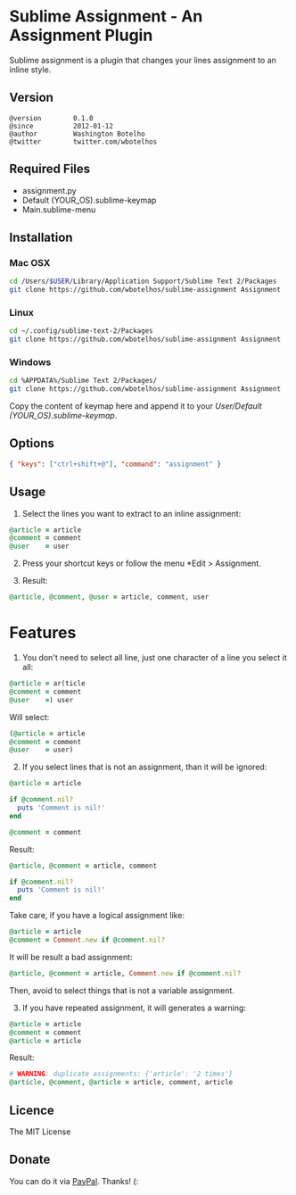 # Sublime Assignment - An Assignment Plugin

Sublime assignment is a plugin that changes your lines assignment to an inline style.

## Version

```
@version        0.1.0
@since          2012-01-12
@author         Washington Botelho
@twitter        twitter.com/wbotelhos
```

## Required Files

+ assignment.py
+ Default (YOUR_OS).sublime-keymap
+ Main.sublime-menu

## Installation

### Mac OSX

```bash
cd /Users/$USER/Library/Application Support/Sublime Text 2/Packages
git clone https://github.com/wbotelhos/sublime-assignment Assignment
```

### Linux

```bash
cd ~/.config/sublime-text-2/Packages
git clone https://github.com/wbotelhos/sublime-assignment Assignment
```

### Windows

```bash
cd %APPDATA%/Sublime Text 2/Packages/
git clone https://github.com/wbotelhos/sublime-assignment Assignment
```

Copy the content of keymap here and append it to your *User/Default (YOUR_OS).sublime-keymap*.

## Options

```json
{ "keys": ["ctrl+shift+@"], "command": "assignment" }
```

## Usage

1) Select the lines you want to extract to an inline assignment:

```ruby
@article = article
@comment = comment
@user    = user
```

2) Press your shortcut keys or follow the menu *Edit > Assignment.

3) Result:

```ruby
@article, @comment, @user = article, comment, user
```
# Features

1) You don't need to select all line, just one character of a line you select it all:

```ruby
@article = ar(ticle
@comment = comment
@user    =) user
```

Will select:

```ruby
(@article = article
@comment = comment
@user    = user)
```

2) If you select lines that is not an assignment, than it will be ignored:

```ruby
@article = article

if @comment.nil?
  puts 'Comment is nil!'
end

@comment = comment
```

Result:

```ruby
@article, @comment = article, comment

if @comment.nil?
  puts 'Comment is nil!'
end
```

Take care, if you have a logical assignment like:

```ruby
@article = article
@comment = Comment.new if @comment.nil?
```

It will be result a bad assignment:

```ruby
@article, @comment = article, Comment.new if @comment.nil?
```

Then, avoid to select things that is not a variable assignment.

3) If you have repeated assignment, it will generates a warning:

```ruby
@article = article
@comment = comment
@article = article
```

Result:

```ruby
# WARNING: duplicate assignments: {'article': '2 times'}
@article, @comment, @article = article, comment, article
```

## Licence

The MIT License

## Donate

You can do it via [PayPal](https://www.paypal.com/cgi-bin/webscr?cmd=_donations&business=X8HEP2878NDEG&item_name=Sublime%20Assignment). Thanks! (:

